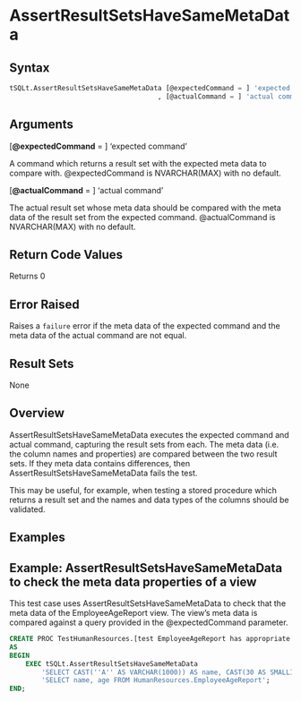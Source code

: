 # AssertResultSetsHaveSameMetaData

## Syntax

``` sql
tSQLt.AssertResultSetsHaveSameMetaData [@expectedCommand = ] 'expected command'
                                     , [@actualCommand = ] 'actual command'
```

## Arguments

[**@expectedCommand** = ] ‘expected command’

A command which returns a result set with the expected meta data to compare with. @expectedCommand is NVARCHAR(MAX) with no default.

[**@actualCommand** = ] ‘actual command’

The actual result set whose meta data should be compared with the meta data of the result set from the expected command. @actualCommand is NVARCHAR(MAX) with no default.

## Return Code Values
Returns 0

## Error Raised
Raises a `failure` error if the meta data of the expected command and the meta data of the actual command are not equal.

## Result Sets
None

## Overview

AssertResultSetsHaveSameMetaData executes the expected command and actual command, capturing the result sets from each. The meta data (i.e. the column names and properties) are compared between the two result sets. If they meta data contains differences, then AssertResultSetsHaveSameMetaData fails the test.

This may be useful, for example, when testing a stored procedure which returns a result set and the names and data types of the columns should be validated.

## Examples

## Example: AssertResultSetsHaveSameMetaData to check the meta data properties of a view

This test case uses AssertResultSetsHaveSameMetaData to check that the meta data of the EmployeeAgeReport view. The view’s meta data is compared against a query provided in the @expectedCommand parameter.

``` sql
CREATE PROC TestHumanResources.[test EmployeeAgeReport has appropriate meta data]
AS
BEGIN
    EXEC tSQLt.AssertResultSetsHaveSameMetaData
        'SELECT CAST(''A'' AS VARCHAR(1000)) AS name, CAST(30 AS SMALLINT) AS age',
        'SELECT name, age FROM HumanResources.EmployeeAgeReport';
END;
```
